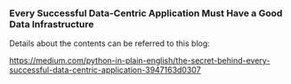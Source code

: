 ### Every Successful Data-Centric Application Must Have a Good Data Infrastructure
Details about the contents can be referred to this blog:

https://medium.com/python-in-plain-english/the-secret-behind-every-successful-data-centric-application-3947163d0307
